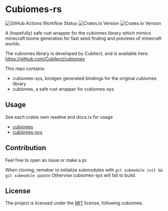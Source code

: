# Cubiomes-rs
![GitHub Actions Workflow Status](https://img.shields.io/github/actions/workflow/status/villevilli/cubiomes-rs/rust.yml)
![Crates.io Version](https://img.shields.io/crates/v/cubiomes?style=flat&label=crates.io%20cubiomes)
![Crates.io Version](https://img.shields.io/crates/v/cubiomes-sys?style=flat&label=crates.io%20cubiomes-sys)



A (hopefully) safe rust wrapper for the cubiomes library which mimics
minecraft biome generation for fast seed finding and previews of
minecraft worlds.

The cubiomes library is developed by Cubitect, and is available here: 
https://github.com/Cubitect/cubiomes

This repo contains:
- cubiomes-sys, bindgen generated bindings for the original cubiomes library
- cubiomes, a safe rust wrapper for cubiomes-sys

## Usage
See each crates own readme and docs.rs for usage
- [cubiomes](cubiomes/README.md)
- [cubiomes-sys](cubiomes-sys/README.md)

## Contribution
Feel free to open an issue or make a pr.

When cloning, remeber to initialize submodules with ``git submodule init && git submodule update``
Othervise cubiomes-sys will fail to build.

## License
The project is licensed under the [MIT](license.md) license, following cubiomes.